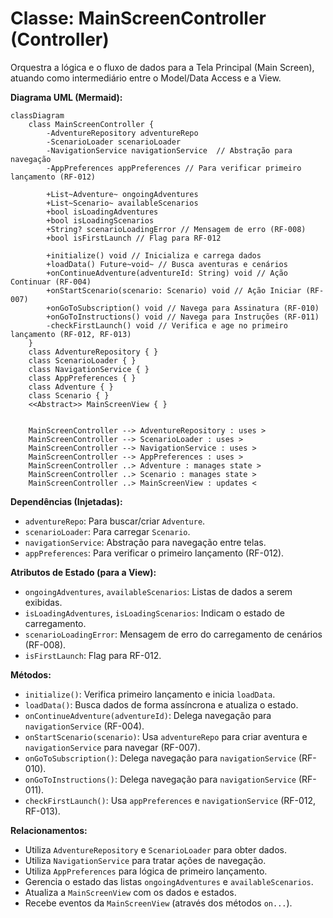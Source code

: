 # Classe: MainScreenController (Controller)

Orquestra a lógica e o fluxo de dados para a Tela Principal (Main Screen), atuando como intermediário entre o Model/Data Access e a View.

**Diagrama UML (Mermaid):**

```mermaid
classDiagram
    class MainScreenController {
        -AdventureRepository adventureRepo
        -ScenarioLoader scenarioLoader
        -NavigationService navigationService  // Abstração para navegação
        -AppPreferences appPreferences // Para verificar primeiro lançamento (RF-012)

        +List~Adventure~ ongoingAdventures
        +List~Scenario~ availableScenarios
        +bool isLoadingAdventures
        +bool isLoadingScenarios
        +String? scenarioLoadingError // Mensagem de erro (RF-008)
        +bool isFirstLaunch // Flag para RF-012

        +initialize() void // Inicializa e carrega dados
        +loadData() Future~void~ // Busca aventuras e cenários
        +onContinueAdventure(adventureId: String) void // Ação Continuar (RF-004)
        +onStartScenario(scenario: Scenario) void // Ação Iniciar (RF-007)
        +onGoToSubscription() void // Navega para Assinatura (RF-010)
        +onGoToInstructions() void // Navega para Instruções (RF-011)
        -checkFirstLaunch() void // Verifica e age no primeiro lançamento (RF-012, RF-013)
    }
    class AdventureRepository { }
    class ScenarioLoader { }
    class NavigationService { }
    class AppPreferences { }
    class Adventure { }
    class Scenario { }
    <<Abstract>> MainScreenView { }


    MainScreenController --> AdventureRepository : uses >
    MainScreenController --> ScenarioLoader : uses >
    MainScreenController --> NavigationService : uses >
    MainScreenController --> AppPreferences : uses >
    MainScreenController ..> Adventure : manages state >
    MainScreenController ..> Scenario : manages state >
    MainScreenController ..> MainScreenView : updates <

```

**Dependências (Injetadas):**

*   `adventureRepo`: Para buscar/criar `Adventure`.
*   `scenarioLoader`: Para carregar `Scenario`.
*   `navigationService`: Abstração para navegação entre telas.
*   `appPreferences`: Para verificar o primeiro lançamento (RF-012).

**Atributos de Estado (para a View):**

*   `ongoingAdventures`, `availableScenarios`: Listas de dados a serem exibidas.
*   `isLoadingAdventures`, `isLoadingScenarios`: Indicam o estado de carregamento.
*   `scenarioLoadingError`: Mensagem de erro do carregamento de cenários (RF-008).
*   `isFirstLaunch`: Flag para RF-012.

**Métodos:**

*   `initialize()`: Verifica primeiro lançamento e inicia `loadData`.
*   `loadData()`: Busca dados de forma assíncrona e atualiza o estado.
*   `onContinueAdventure(adventureId)`: Delega navegação para `navigationService` (RF-004).
*   `onStartScenario(scenario)`: Usa `adventureRepo` para criar aventura e `navigationService` para navegar (RF-007).
*   `onGoToSubscription()`: Delega navegação para `navigationService` (RF-010).
*   `onGoToInstructions()`: Delega navegação para `navigationService` (RF-011).
*   `checkFirstLaunch()`: Usa `appPreferences` e `navigationService` (RF-012, RF-013).

**Relacionamentos:**

*   Utiliza `AdventureRepository` e `ScenarioLoader` para obter dados.
*   Utiliza `NavigationService` para tratar ações de navegação.
*   Utiliza `AppPreferences` para lógica de primeiro lançamento.
*   Gerencia o estado das listas `ongoingAdventures` e `availableScenarios`.
*   Atualiza a `MainScreenView` com os dados e estados.
*   Recebe eventos da `MainScreenView` (através dos métodos `on...`).